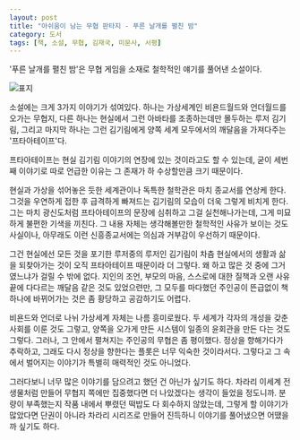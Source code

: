 ```yaml
---
layout: post
title: "아쉬움이 남는 무협 판타지 - 푸른 날개를 펼친 밤"
category: 도서
tags: [책, 소설, 무협, 김재국, 미문사, 서평]
---
```


'푸른 날개를 펼친 밤'은
무협 게임을 소재로 철학적인 얘기를 풀어낸 소설이다.

![표지](https://lh3.googleusercontent.com/T8KAdbAWUpR7vtqRkIz-y6JqggzM-RGck8eU_ljgUYq2D7uKa8uibto4aq7IbzIGyEsbJv-lKR0_uA=s480)

소설에는 크게 3가지 이야기가 섞여있다.
하나는 가상세계인 비욘드월드와 언더월드를 오가는 무협지,
다른 하나는 현실에서 그런 아바타를 조종하는데만 몰두하는 루저 김기림,
그리고 마지막 하나는 그런 김기림에게 양쪽 세계 모두에서의 깨달음을 가져다주는 '프타아테이프'다.

프타아테이프는 현실 김기림 이야기의 연장에 있는 것이라고도 할 수 있는데,
굳이 세번째 이야기로 따로 언급한 이유는
그 존재가 하 수상할만큼 크기 때문이다.

현실과 가상을 섞어놓은 듯한 세계관이나 독특한 철학관은 마치 종교서를 연상케 한다.
그것을 우연하게 접한 후 급격하게 빠져드는 김기림의 모습이 더욱 그렇게 비치게 한다.
그는 마치 광신도처럼 프타아테이프의 문장에 심취하고 그걸 실천해나가는데,
그게 미묘하게 불편한 기색을 끼친다.
그 내용 자체는 생각해볼만한 철학적인 사유가 보이는 것도 사실이나,
아무래도 이런 신흥종교서에는 의심과 거부감이 우선하기 때문이다.

그건 현실에선 모든 것을 포기한 루저중의 루저인 김기림이
차츰 현실에서의 생활과 삶을 되찾아가는 것이 오직 프타아테이프 때문이라 더 그렇다.
왜 하고 많은 것 중에 그거였느냐가 걸릴 수 밖에 없다.
지인의 조언, 부모의 마음, 스스로에 대한 질책과 오랜 사유끝에 다다르는 깨달음 같은 것도 있었으련만,
그 모두를 마다했던 주인공이 뜬급없이 책 하나에 바뀌어가는 것은 좀 황당하고 공감하기도 어렵다.

비욘드와 언더로 나뉘 가상세계 자체는 나름 흥미로웠다.
두 세계가 각자의 개성을 갖춘 사회를 이룬 것도 그렇고,
양쪽을 오가게 만든 시스템이 일종의 윤회관을 만든 다는 것도 그렇다.
그러나, 그 안에서 펼쳐지는 주인공의 무협은 좀 평이했다.
정상을 향해가다가 추락하고, 그래도 다시 정상을 향한다는 플롯은 너무 익숙한 것이라서다.
그렇다고 그 속에서 벌어지는 이야기가 특별히 매력적인 것도 아니었다.

그러다보니 너무 많은 이야기를 담으려고 했던 건 아닌가 싶기도 하다.
차라리 이세계 전생물처럼 만들어 무협지 쪽에만 집중했다면 더 나았겠다는 생각이 들었을 정도니까.
분량이 부족했는지 작품 내에서 뿌렸던 떡밥도 다 회수하지 않았는데,
그렇게 할 이야기가 많았다면 단권이 아니라 차라리 시리즈로 만들어 진득하니 이야기를 풀어냈으면 어땠을까 싶기도 하다.
